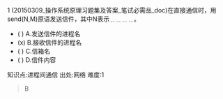 1
(20150309_操作系统原理习题集及答案_笔试必需品_doc)在直接通信时，用send(N,M)原语发送信件，其中N表示﹎﹎﹎﹎。
- ( ) A.发送信件的进程名
- (x) B.接收信件的进程名
- ( ) C.信箱名
- ( ) D.信件内容

知识点:进程间通信
出处:网络
难度:1
> B

